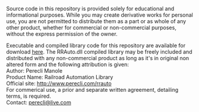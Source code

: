 Source code in this repository is provided solely for educational and informational purposes. While you may create derivative works for personal use, you are not permitted to distribute them as a part or as whole of any other product, whether for commercial or non-commercial purposes, without the express permission of the owner.

Executable and compiled library code for this repository are available for download [here](https://www.perecli.com/rrauto). The RRAuto.dll compiled library may be freely included and distributed with any non-commercial product as long as it's in original non altered form and the following attribution is given:  
Author: Perecli Manole  
Product Name: Railroad Automation Library  
Official site: http://www.perecli.com/rrauto  
For commerical use, a prior and separate written agreement, detailing terms, is required.  
Contact: perecli@live.com